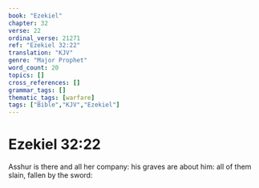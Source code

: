 ```yaml
---
book: "Ezekiel"
chapter: 32
verse: 22
ordinal_verse: 21271
ref: "Ezekiel 32:22"
translation: "KJV"
genre: "Major Prophet"
word_count: 20
topics: []
cross_references: []
grammar_tags: []
thematic_tags: [warfare]
tags: ["Bible","KJV","Ezekiel"]
---
```


# Ezekiel 32:22

Asshur is there and all her company: his graves are about him: all of them slain, fallen by the sword:

